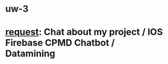 # uw-3

# [request](https://quip.com/fcqwAHXeEgZt): Chat about my project / IOS Firebase CPMD Chatbot / Datamining